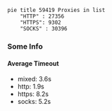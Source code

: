 
```mermaid
pie title 59419 Proxies in list
    "HTTP" : 27356
    "HTTPS": 9302
    "SOCKS" : 30396
```

### Some Info
#### Average Timeout

- mixed: 3.6s
- http: 1.9s
- https: 8.2s
- socks: 5.2s